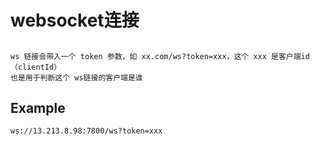 # websocket连接

##
    ws 链接会带入一个 token 参数，如 xx.com/ws?token=xxx，这个 xxx 是客户端id（clientId）
    也是用于判断这个 ws链接的客户端是谁


## Example

    ws://13.213.8.98:7800/ws?token=xxx 